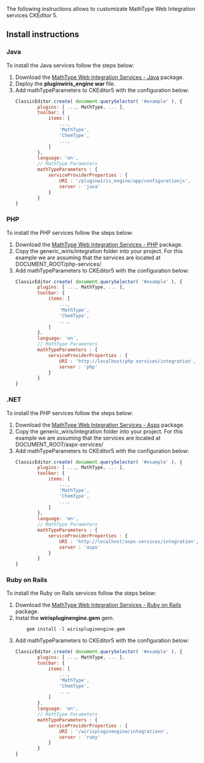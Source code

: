 The following instructions allows to customizate MathType Web Integration services CKEditor 5.

## Install instructions

### Java
To install the Java services follow the steps below:
1. Download the [MathType Web Integration Services - Java](http://www.wiris.com/en/plugins/services/download) package.
2. Deploy the **pluginwiris_engine war** file.
3. Add mathTypeParameters to CKEditor5 with the configuration below:
    ```js
    ClassicEditor.create( document.querySelector( '#example' ), {
            plugins: [ ..., MathType, ... ],
            toolbar: {
                items: [
                    ...,
                    'MathType',
                    'ChemType',
                    ...,
                ]
            },
            language: 'en',
            // MathType Parameters
            mathTypeParameters : {
                serviceProviderProperties : {
                    URI : '/pluginwiris_engine/app/configurationjs',
                    server : 'java'
                }
            }
    }
    ```

### PHP
To install the PHP services follow the steps below:
1. Download the [MathType Web Integration Services - PHP](http://www.wiris.com/en/plugins/services/download) package.
2. Copy the generic_wiris/integration folder into your project. For this example we are assuming that the services are located at DOCUMENT_ROOT/php-services/
3. Add mathTypeParameters to CKEditor5 with the configuration below:
    ```js
    ClassicEditor.create( document.querySelector( '#example' ), {
            plugins: [ ..., MathType, ... ],
            toolbar: {
                items: [
                    ...,
                    'MathType',
                    'ChemType',
                    ...,
                ]
            },
            language: 'en',
            // MathType Parameters
            mathTypeParameters : {
                serviceProviderProperties : {
                    URI : 'http://localhost/php-services/integration',
                    server : 'php'
                }
            }
    }
    ```

### .NET
To install the PHP services follow the steps below:
1. Download the [MathType Web Integration Services - Aspx](http://www.wiris.com/en/plugins/services/download) package.
2. Copy the generic_wiris/integration folder into your project. For this example we are assuming that the services are located at DOCUMENT_ROOT/aspx-services/
3. Add mathTypeParameters to CKEditor5 with the configuration below:
    ```js
    ClassicEditor.create( document.querySelector( '#example' ), {
            plugins: [ ..., MathType, ... ],
            toolbar: {
                items: [
                    ...,
                    'MathType',
                    'ChemType',
                    ...,
                ]
            },
            language: 'en',
            // MathType Parameters
            mathTypeParameters : {
                serviceProviderProperties : {
                    URI : 'http://localhost/aspx-services/integration',
                    server : 'aspx'
                }
            }
    }
    ```

### Ruby on Rails

To install the Ruby on Rails services follow the steps below:
1. Download the [MathType Web Integration Services - Ruby on Rails](http://www.wiris.com/en/plugins/services/download) package.
2. Instal the **wirispluginengine.gem** gem.
    ```
        gem install -l wirispluginengine.gem
    ```
3. Add mathTypeParameters to CKEditor5 with the configuration below:
    ```js
    ClassicEditor.create( document.querySelector( '#example' ), {
            plugins: [ ..., MathType, ... ],
            toolbar: {
                items: [
                    ...,
                    'MathType',
                    'ChemType',
                    ...,
                ]
            },
            language: 'en',
            // MathType Parameters
            mathTypeParameters : {
                serviceProviderProperties : {
                    URI : '/wirispluginengine/integrationn',
                    server : 'ruby'
                }
            }
    }
    ```
